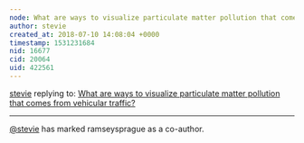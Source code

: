 ```yaml
---
node: What are ways to visualize particulate matter pollution that comes from vehicular traffic?
author: stevie
created_at: 2018-07-10 14:08:04 +0000
timestamp: 1531231684
nid: 16677
cid: 20064
uid: 422561
---
```




[stevie](../profile/stevie) replying to: [What are ways to visualize particulate matter pollution that comes from vehicular traffic?](../notes/stevie/07-10-2018/what-are-ways-to-visualize-particulate-matter-pollution-that-comes-from-vehicular-traffic)

----
 [@stevie](/profile/stevie) has marked ramseysprague as a co-author. 